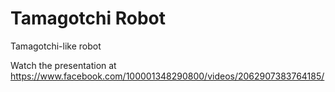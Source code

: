 # Tamagotchi Robot
 Tamagotchi-like robot

Watch the presentation at https://www.facebook.com/100001348290800/videos/2062907383764185/
